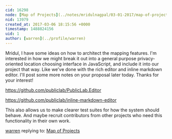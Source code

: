 ```yaml
---
cid: 16298
node: [Map of Projects](../notes/mridulnagpal/03-01-2017/map-of-projects)
nid: 13979
created_at: 2017-03-06 18:15:56 +0000
timestamp: 1488824156
uid: 1
author: [warren](../profile/warren)
---
```


Mridul, I have some ideas on how to architect the mapping features. I'm interested in how we might break it out into a general purpose privacy-oriented location choosing interface in JavaScript, and include it into our project that way. Like we've done with the rich editor and inline markdown editor. I'll post some more notes on your proposal later today. Thanks for your interest!

https://github.com/publiclab/PublicLab.Editor

https://github.com/publiclab/inline-markdown-editor

This also allows us to make clearer test suites for how the system should behave. And maybe recruit contributors from other projects who need this functionality in their own work. 

[warren](../profile/warren) replying to: [Map of Projects](../notes/mridulnagpal/03-01-2017/map-of-projects)

